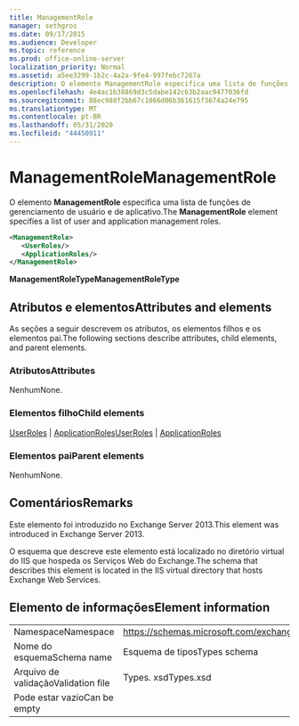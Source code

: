```yaml
---
title: ManagementRole
manager: sethgros
ms.date: 09/17/2015
ms.audience: Developer
ms.topic: reference
ms.prod: office-online-server
localization_priority: Normal
ms.assetid: a5ee3299-1b2c-4a2a-9fe4-997febc7267a
description: O elemento ManagementRole especifica uma lista de funções de gerenciamento de usuário e de aplicativo.
ms.openlocfilehash: 4e4ac1b38869d3c5dabe142c63b2aac9477036fd
ms.sourcegitcommit: 88ec988f2bb67c1866d06b361615f3674a24e795
ms.translationtype: MT
ms.contentlocale: pt-BR
ms.lasthandoff: 05/31/2020
ms.locfileid: "44450911"
---
```

# <a name="managementrole"></a><span data-ttu-id="fe666-103">ManagementRole</span><span class="sxs-lookup"><span data-stu-id="fe666-103">ManagementRole</span></span>

<span data-ttu-id="fe666-104">O elemento **ManagementRole** especifica uma lista de funções de gerenciamento de usuário e de aplicativo.</span><span class="sxs-lookup"><span data-stu-id="fe666-104">The **ManagementRole** element specifies a list of user and application management roles.</span></span> 
  
```XML
<ManagementRole>
   <UserRoles/>
   <ApplicationRoles/>
</ManagementRole>
```

 <span data-ttu-id="fe666-105">**ManagementRoleType**</span><span class="sxs-lookup"><span data-stu-id="fe666-105">**ManagementRoleType**</span></span>
## <a name="attributes-and-elements"></a><span data-ttu-id="fe666-106">Atributos e elementos</span><span class="sxs-lookup"><span data-stu-id="fe666-106">Attributes and elements</span></span>

<span data-ttu-id="fe666-107">As seções a seguir descrevem os atributos, os elementos filhos e os elementos pai.</span><span class="sxs-lookup"><span data-stu-id="fe666-107">The following sections describe attributes, child elements, and parent elements.</span></span>
  
### <a name="attributes"></a><span data-ttu-id="fe666-108">Atributos</span><span class="sxs-lookup"><span data-stu-id="fe666-108">Attributes</span></span>

<span data-ttu-id="fe666-109">Nenhum</span><span class="sxs-lookup"><span data-stu-id="fe666-109">None.</span></span>
  
### <a name="child-elements"></a><span data-ttu-id="fe666-110">Elementos filho</span><span class="sxs-lookup"><span data-stu-id="fe666-110">Child elements</span></span>

<span data-ttu-id="fe666-111">[UserRoles](userroles.md)  |  [ApplicationRoles](applicationroles.md)</span><span class="sxs-lookup"><span data-stu-id="fe666-111">[UserRoles](userroles.md) | [ApplicationRoles](applicationroles.md)</span></span>
  
### <a name="parent-elements"></a><span data-ttu-id="fe666-112">Elementos pai</span><span class="sxs-lookup"><span data-stu-id="fe666-112">Parent elements</span></span>

<span data-ttu-id="fe666-113">Nenhum</span><span class="sxs-lookup"><span data-stu-id="fe666-113">None.</span></span>
  
## <a name="remarks"></a><span data-ttu-id="fe666-114">Comentários</span><span class="sxs-lookup"><span data-stu-id="fe666-114">Remarks</span></span>

<span data-ttu-id="fe666-115">Este elemento foi introduzido no Exchange Server 2013.</span><span class="sxs-lookup"><span data-stu-id="fe666-115">This element was introduced in Exchange Server 2013.</span></span>
  
<span data-ttu-id="fe666-116">O esquema que descreve este elemento está localizado no diretório virtual do IIS que hospeda os Serviços Web do Exchange.</span><span class="sxs-lookup"><span data-stu-id="fe666-116">The schema that describes this element is located in the IIS virtual directory that hosts Exchange Web Services.</span></span>
  
## <a name="element-information"></a><span data-ttu-id="fe666-117">Elemento de informações</span><span class="sxs-lookup"><span data-stu-id="fe666-117">Element information</span></span>

|||
|:-----|:-----|
|<span data-ttu-id="fe666-118">Namespace</span><span class="sxs-lookup"><span data-stu-id="fe666-118">Namespace</span></span>  <br/> |https://schemas.microsoft.com/exchange/services/2006/types  <br/> |
|<span data-ttu-id="fe666-119">Nome do esquema</span><span class="sxs-lookup"><span data-stu-id="fe666-119">Schema name</span></span>  <br/> |<span data-ttu-id="fe666-120">Esquema de tipos</span><span class="sxs-lookup"><span data-stu-id="fe666-120">Types schema</span></span>  <br/> |
|<span data-ttu-id="fe666-121">Arquivo de validação</span><span class="sxs-lookup"><span data-stu-id="fe666-121">Validation file</span></span>  <br/> |<span data-ttu-id="fe666-122">Types. xsd</span><span class="sxs-lookup"><span data-stu-id="fe666-122">Types.xsd</span></span>  <br/> |
|<span data-ttu-id="fe666-123">Pode estar vazio</span><span class="sxs-lookup"><span data-stu-id="fe666-123">Can be empty</span></span>  <br/> ||
   

